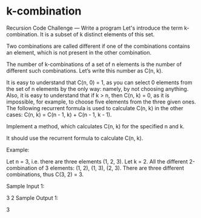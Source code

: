 # k-combination
Recursion Code Challenge — Write a program
Let's introduce the term k-combination. It is a subset of k distinct elements of this set.

Two combinations are called different if one of the combinations contains an element, which is not present in the other combination.

The number of k-combinations of a set of n elements is the number of different such combinations. Let’s write this number as C(n, k).

It is easy to understand that C(n, 0) = 1, as you can select 0 elements from the set of n elements by the only way: namely, by not choosing anything.
Also, it is easy to understand that if k > n, then C(n, k) = 0, as it is impossible, for example, to choose five elements from the three given ones.
The following recurrent formula is used to calculate C(n, k) in the other cases: C(n, k) = C(n - 1, k) + C(n - 1, k - 1).
 



 

Implement a method, which calculates C(n, k) for the specified n and k.

It should use the recurrent formula to calculate C(n, k).

 

Example:

Let n = 3, i.e. there are three elements (1, 2, 3). Let k = 2.
All the different 2-combination of 3 elements: (1, 2), (1, 3), (2, 3).
There are three different combinations, thus C(3, 2) = 3.

Sample Input 1:

3 2
Sample Output 1:

3
